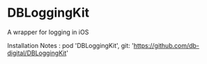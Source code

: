 # DBLoggingKit
A wrapper for logging in iOS


Installation Notes : pod 'DBLoggingKit', git: 'https://github.com/db-digital/DBLoggingKit'
